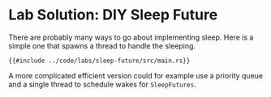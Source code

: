 # Lab Solution: DIY Sleep Future

There are probably many ways to go about implementing sleep. Here is a simple one that spawns a thread to handle the sleeping.

```rust,ignore
{{#include ../code/labs/sleep-future/src/main.rs}}
```

A more complicated efficient version could for example use a priority queue and a single thread to schedule wakes for `SleepFutures`.
